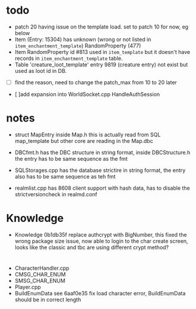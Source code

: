 # todo
 - patch 20 having issue on the template load. set to patch 10 for now, eg below
 - Item (Entry: 15304) has unknown (wrong or not listed in `item_enchantment_template`) RandomProperty (477)
 - Item RandomProperty id #813 used in `item_template` but it doesn't have records in `item_enchantment_template` table.
 - Table 'creature_loot_template' entry 9819 (creature entry) not exist but used as loot id in DB.
 - [ ] find the reason, need to change the patch_max from 10 to 20 later
 - [ ]add expansion into WorldSocket.cpp HandleAuthSession
 

# notes
 - struct MapEntry inside Map.h this is actually read from SQL map_template but other core are reading in the Map.dbc
 - DBCfmt.h has the DBC structure in string format, inside DBCStructure.h the entry has to be same sequence as the fmt
 - SQLStorages.cpp has the database strictire in string format, the entry also has to be same sequence as teh fmt
 
 - realmlist.cpp has 8608 client support with hash data, has to disable the strictversioncheck in realmd.conf
 
# Knowledge
 - Knowledge 0b1db35f replace authcrypt with BigNumber, this fixed the wrong package size issue, now able to login to the char create screen, looks like the classic and tbc are using different crypt method?
 
 
# 
 - CharacterHandler.cpp
 - CMSG_CHAR_ENUM
 - SMSG_CHAR_ENUM
 - Player.cpp
 - BuildEnumData see 6aaf0e35 fix load character error, BuildEnumData should be in correct length